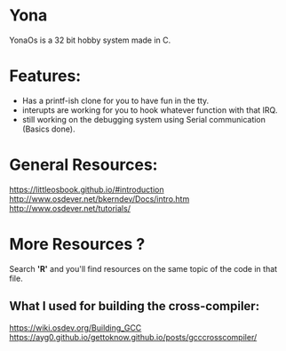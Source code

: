 # Yona
YonaOs is a 32 bit hobby system made in C.
# Features:
- Has a printf-ish clone for you to have fun in the tty.  
- interupts are working for you to hook whatever function with that IRQ.  
- still working on the debugging system using Serial communication (Basics done).  
# General Resources:
https://littleosbook.github.io/#introduction  
http://www.osdever.net/bkerndev/Docs/intro.htm  
http://www.osdever.net/tutorials/  
# More Resources ?
Search **'R'** and you'll find resources on the same topic of the code in that file.
## What I used for building the cross-compiler:
https://wiki.osdev.org/Building_GCC    
https://ayg0.github.io/gettoknow.github.io/posts/gcccrosscompiler/  
